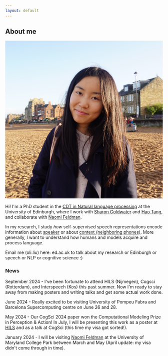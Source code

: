 ```yaml
---
layout: default
---
```


## About me

<img class="profile-picture" src="profile.jpg" onmouseover="this.src='coco_headphone.jpg';" onmouseout="this.src='profile.jpg';">

Hi! I'm a PhD student in the [CDT in Natural language processing](https://web.inf.ed.ac.uk/cdt/natural-language-processing) at the University of Edinburgh, where I work with [Sharon Goldwater](https://homepages.inf.ed.ac.uk/sgwater/) and [Hao Tang](https://homepages.inf.ed.ac.uk/htang2/), and collaborate with [Naomi Feldman](https://users.umiacs.umd.edu/~nhf/index.html). 

In my research, I study *how* self-supervised speech representations encode information about [speaker](https://arxiv.org/pdf/2305.12464.pdf) or about [context (neighboring phones)](https://arxiv.org/pdf/2405.08237). More generally, I want to understand how humans and models acquire and process language. 

Email me (oli.liu) here: ed.ac.uk to talk about my research or Edinburgh or speech or NLP or cognitive science :) 

### News

September 2024 - I've been fortunate to attend HILS (Nijmegen), Cogsci (Rotterdam), and Interspeech (Kos) this past summer. Now I'm ready to stay away from making posters and writing talks and get some actual work done.

June 2024 - Really excited to be visiting University of Pompeu Fabra and Barcelona Supercomputing centre on June 26 and 28. 

May 2024 - Our CogSci 2024 paper won the Computational Modeling Prize in Perception & Action! In July, I will be presenting this work as a poster at [HILS](https://hils2024.nl/) and as a talk at CogSci (this time my visa got sorted!).

January 2024 - I will be visiting [Naomi Feldman](https://users.umiacs.umd.edu/~nhf/) at the University of Maryland College Park between March and May (April update: my visa didn't come through in time).


